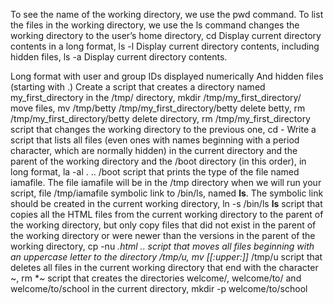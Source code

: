 To see the name of the working directory, we use the pwd command.
To list the files in the working directory, we use the ls command
changes the working directory to the user’s home directory, cd
Display current directory contents in a long format, ls -l
Display current directory contents, including hidden files, ls -a
Display current directory contents.

Long format
with user and group IDs displayed numerically
And hidden files (starting with .)
Create a script that creates a directory named my_first_directory in the /tmp/ directory, mkdir /tmp/my_first_directory/
move files, mv /tmp/betty /tmp/my_first_directory/betty
delete betty, rm /tmp/my_first_directory/betty
delete directory, rm /tmp/my_first_directory
script that changes the working directory to the previous one, cd -
Write a script that lists all files (even ones with names beginning with a period character, which are normally hidden) in the current directory and the parent of the working directory and the /boot directory (in this order), in long format, la -al . .. /boot
script that prints the type of the file named iamafile. The file iamafile will be in the /tmp directory when we will run your script, file /tmp/iamafile
symbolic link to /bin/ls, named __ls__. The symbolic link should be created in the current working directory, ln -s /bin/ls __ls__
script that copies all the HTML files from the current working directory to the parent of the working directory, but only copy files that did not exist in the parent of the working directory or were newer than the versions in the parent of the working directory, cp -nu *.html ..
script that moves all files beginning with an uppercase letter to the directory /tmp/u, mv [[:upper:]]* /tmp/u
script that deletes all files in the current working directory that end with the character ~, rm *~
script that creates the directories welcome/, welcome/to/ and welcome/to/school in the current directory, mkdir -p welcome/to/school

